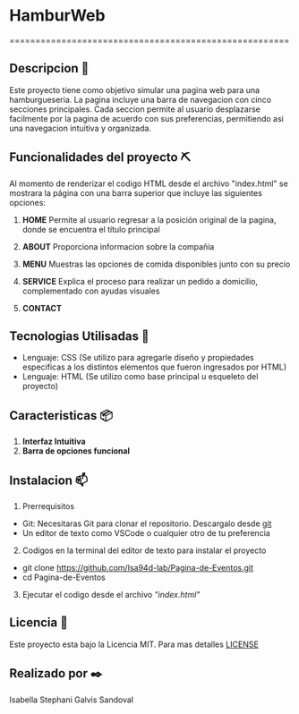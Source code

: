 # HamburWeb

======================================================

## Descripcion 📌
Este proyecto tiene como objetivo simular una pagina web para una hamburgueseria. La pagina incluye una barra de navegacion con cinco secciones principales. Cada seccion permite al usuario desplazarse facilmente por la pagina de acuerdo con sus preferencias, permitiendo asi una navegacion intuitiva y organizada.

## Funcionalidades del proyecto ⛏️

Al momento de renderizar el codigo HTML desde el archivo "index.html" se mostrara la página con una barra superior que incluye las siguientes opciones:

1. **HOME** Permite al usuario regresar a la posición original de la pagina, donde se encuentra el título principal
   
2. **ABOUT** Proporciona informacion sobre la compañia

3. **MENU** Muestras las opciones de comida disponibles junto con su precio

4. **SERVICE** Explica el proceso para realizar un pedido a domicilio, complementado con ayudas visuales

5. **CONTACT** 

## Tecnologias Utilisadas 🚀
- Lenguaje: CSS (Se utilizo para agregarle diseño y propiedades especificas a los distintos elementos que fueron ingresados por HTML)
- Lenguaje: HTML (Se utilizo como base principal u esqueleto del proyecto)

## Caracteristicas 📦
1. **Interfaz Intuitiva**
2. **Barra de opciones funcional**

## Instalacion 📫

1. Prerrequisitos
- Git: Necesitaras Git para clonar el repositorio. Descargalo desde [git](https://git-scm.com/) 
- Un editor de texto como VSCode o cualquier otro de tu preferencia 
  
2. Codigos en la terminal del editor de texto para instalar el proyecto
- git clone https://github.com/Isa94d-lab/Pagina-de-Eventos.git
- cd Pagina-de-Eventos

3. Ejecutar el codigo desde el archivo *"index.html"*

## Licencia 📜
Este proyecto esta bajo la Licencia MIT. Para mas detalles [LICENSE](LICENSE) 
   
## Realizado por ✒️
Isabella Stephani Galvis Sandoval

